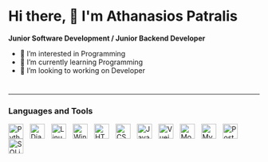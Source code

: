 # Hi there, 👋 I'm Athanasios Patralis

**Junior Software Development / Junior Backend Developer**

- 👀 I’m interested in Programming
- 🌱 I’m currently learning Programming
- 💞️ I’m looking to working on Developer

#

---
### Languages and Tools
<img src="https://cdn.jsdelivr.net/gh/devicons/devicon/icons/python/python-original.svg" alt="Python" width="30px" align="left" style="padding-right: 10px;" />
<img src="https://cdn.jsdelivr.net/gh/devicons/devicon/icons/django/django-plain.svg" alt="Django" width="30px" align="left" style="padding-right: 10px;" />
<!-- <img src="https://cdn.jsdelivr.net/gh/devicons/devicon/icons/flask/flask-original.svg" alt="Flask" width="30px" align="left" style="padding-right: 10px;" /> -->

<!--
Languages and Frameworks:
<img src="https://cdn.jsdelivr.net/gh/devicons/devicon/icons/java/java-original.svg" alt="Java" width="30px" align="left" style="padding-right: 10px;" />
<img src="https://cdn.jsdelivr.net/gh/devicons/devicon/icons/gradle/gradle-plain.svg" alt="Gradle" width="30px" align="left" style="padding-right: 10px;" />
<img src="https://cdn.jsdelivr.net/gh/devicons/devicon/icons/spring/spring-original.svg" alt="Spring Boot" width="30px" align="left" style="padding-right: 10px;" />

<img src="https://cdn.jsdelivr.net/gh/devicons/icons/php/php-original.svg" alt="PHP" width="40px" align="left" style="padding-right: 10px;" />
<img src="https://cdn.jsdelivr.net/gh/devicons/icons/laravel/laravel-plain-wordmark.svg" alt="Laravel" width="40px" align="left" style="padding-right: 10px;" />
<img src="https://cdn.jsdelivr.net/gh/devicons/icons/symfony/symfony-original.svg" alt="Symfony" width="40px" align="left" style="padding-right: 10px;" />
<img src="https://cdn.jsdelivr.net/gh/devicons/devicon/icons/ruby/ruby-original.svg" alt="Ruby" width="40px" align="left" style="padding-right: 10px;" />
<img src="https://cdn.jsdelivr.net/gh/devicons/devicon/icons/rails/rails-original-wordmark.svg" alt="Rails" width="40px" align="left" style="padding-right: 10px;" />
-->

<img src="https://cdn.jsdelivr.net/gh/devicons/devicon/icons/linux/linux-original.svg" alt="Linux" width="30px" align="left" style="padding-right: 10px;" />
<img src="https://cdn.jsdelivr.net/gh/devicons/devicon/icons/windows8/windows8-original.svg" alt="Windows" width="30px" align="left" style="padding-right: 10px;" />
<!-- <img src="https://cdn.jsdelivr.net/gh/devicons/devicon/icons/git/git-original.svg" alt="Git" width="30px" align="left" style="padding-right: 10px;" /> -->
<img src="https://cdn.jsdelivr.net/gh/devicons/devicon/icons/html5/html5-original.svg" alt="HTML5" width="30px" align="left" style="padding-right: 10px;" />
<img src="https://cdn.jsdelivr.net/gh/devicons/devicon/icons/css3/css3-original.svg" alt="CSS3" width="30px" align="left" style="padding-right: 10px;" />
<img src="https://cdn.jsdelivr.net/gh/devicons/devicon/icons/javascript/javascript-original.svg" alt="JavaScript" width="30px" align="left" style="padding-right: 10px;" />

<!--
CSS Frameworks:
<img src="https://cdn.jsdelivr.net/gh/devicons/icons/bootstrap/bootstrap-original.svg" alt="Bootstrap" width="30px" align="left" style="padding-right: 10px;" />
<img src="https://cdn.jsdelivr.net/gh/devicons/devicon/icons/bulma/bulma-plain.svg" alt="Bulma" width="30px" align="left" style="padding-right: 10px;" />
<img src="https://cdn.jsdelivr.net/gh/devicons/devicon/icons/tailwindcss/tailwindcss-plain.svg" alt="Tailwind" width="30px" align="left" style="padding-right: 10px;" />
-->

<img src="https://cdn.jsdelivr.net/gh/devicons/devicon/icons/vuejs/vuejs-original.svg" alt="Vuejs" width="30px" align="left" style="padding-right: 10px;" />
<!-- <img src="https://cdn.jsdelivr.net/gh/devicons/devicon/icons/github/github-original.svg" alt="GitHub" width="30px" align="left" style="padding-right: 10px;" /> -->

<!--
DevOps:
<img src="https://cdn.jsdelivr.net/gh/devicons/devicon/icons/gitlab/gitlab-original.svg" alt="GitLab" width="30px" align="left" style="padding-right: 10px;" />
<img src="https://cdn.jsdelivr.net/gh/devicons/devicon/icons/bash/bash-original.svg" alt="Bash" width="30px" align="left" style="padding-right: 10px;" />
<img src="https://cdn.jsdelivr.net/gh/devicons/devicon/icons/terraform/terraform-original.svg" alt="Terraform" width="30px" align="left" style="padding-right: 10px;" />
<img src="https://cdn.jsdelivr.net/gh/devicons/devicon/icons/kubernetes/kubernetes-plain.svg" alt="Kubernetes" width="30px" align="left" style="padding-right: 10px;" />
<img src="https://cdn.jsdelivr.net/gh/devicons/devicon/icons/docker/docker-original.svg" alt="Docker" width="30px" align="left" style="padding-right: 10px;" />
-->

<img src="https://cdn.jsdelivr.net/gh/devicons/devicon/icons/mongodb/mongodb-original.svg" alt="MongoDB" width="30px" align="left" style="padding-right: 10px;" />
<img src="https://cdn.jsdelivr.net/gh/devicons/devicon/icons/mysql/mysql-original.svg" alt="MySQL" width="30px" align="left" style="padding-right: 10px;" />
<img src="https://cdn.jsdelivr.net/gh/devicons/devicon/icons/postgresql/postgresql-original.svg" alt="PostgreSQL" width="30px" align="left" style="padding-right: 10px;" />
<img src="https://cdn.jsdelivr.net/gh/devicons/devicon/icons/sqlite/sqlite-original.svg" alt="SQLite" width="30px" align="left" style="padding-right: 10px;" />

<!--
<img src="https://cdn.jsdelivr.net/gh/devicons/devicon/icons/trello/trello-plain-wordmark.svg" alt="Trello" width="30px" align="left" style="padding-right: 10px;" />
<img src="https://cdn.jsdelivr.net/gh/devicons/devicon/icons/vscode/vscode-original-wordmark.svg" alt="VSCode" width="30px" align="left" style="padding-right: 10px;" />
-->

<!--
Mobile:
<img src="https://cdn.jsdelivr.net/gh/devicons/devicon/icons/kotlin/kotlin-original.svg" alt="Kotlin" width="30px" align="left" style="padding-right: 10px;" />
<img src="https://cdn.jsdelivr.net/gh/devicons/devicon/icons/nextjs/nextjs-original.svg" alt="Nextjs" width="30px" align="left" style="padding-right: 10px;" />
<img src="https://cdn.jsdelivr.net/gh/devicons/devicon/icons/nuxtjs/nuxtjs-original.svg" alt="Nuxtjs" width="30px" align="left" style="padding-right: 10px;" />
-->
<br />

# 
